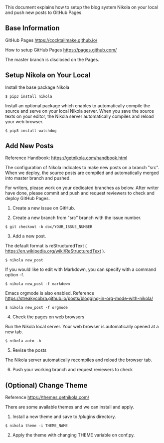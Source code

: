This document explains how to setup the blog system Nikola on your
local and push new posts to GitHub Pages.

Base Information
----------------

GitHub Pages
https://cocktailmake.github.io/

How to setup GitHub Pages
https://pages.github.com/

The master branch is disclosed on the Pages.


Setup Nikola on Your Local
--------------------------

Install the base package Nikola

```
$ pip3 install nikola
```

Install an optional package which enables to automatically compile the
source and serve on your local Nikola server. When you save the source
texts on your editor, the Nikola server automatically compiles and
reload your web browser.

```
$ pip3 install watchdog
```

Add New Posts
-------------

Reference
Handbook: https://getnikola.com/handbook.html

The configuration of Nikola indicates to make new posts on a branch
"src".  When we deploy, the source posts are compiled and
automatically merged into master branch and pushed.

For writers, please work on your dedicated branches as below. After
writer have done, please commit and push and request reviewers to
check and deploy GitHub Pages.


1. Create a new issue on GitHub.

2. Create a new branch from "src" branch with the issue number.

```
$ git checkout -b doc/YOUR_ISSUE_NUMBER
```

3. Add a new post.

The default format is reStructuredText ( https://en.wikipedia.org/wiki/ReStructuredText ).

```
$ nikola new_post
```

If you would like to edit with Markdown, you can specify with a command option -f.

```
$ nikola new_post -f markdown
```

Emacs orgmode is also enabled.
Reference
https://streakycobra.github.io/posts/blogging-in-org-mode-with-nikola/

```
$ nikola new_post -f orgmode
```

4. Check the pages on web browsers

Run the Nikola local server. Your web browser is automatically opened at a new tab.

```
$ nikola auto -b
```

5. Revise the posts

The Nikola server automatically recompiles and reload the browser tab.

6. Push your working branch and request reviewers to check


(Optional) Change Theme
-----------------------

Reference
https://themes.getnikola.com/

There are some available themes and we can install and apply.

1. Install a new theme and save to /plugins directory.

```
$ nikola theme -i THEME_NAME
```

2. Apply the theme with changing THEME variable on conf.py.
